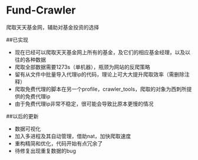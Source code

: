 # Fund-Crawler
爬取天天基金网，辅助对基金投资的选择

##已实现
- 现在已经可以爬取天天基金网上所有的基金，及它们的相应基金经理，以及以往的各种数据
- 爬取全部数据需要1273s（单机器），瓶颈为网站的反爬策略
- 留有从文件中批量导入代理ip的代码，理论上可大大提升爬取效率（需删除注释）
- 爬取免费代理的脚本在另一个profile，crawler_tools，爬取的对象为西刺所提供的免费代理ip
- 由于免费代理ip非常不稳定，很可能会导致比原本更慢的情况

##以后的更新
- 数据可视化
- 加入多进程及其自动管理，借助nat，加快爬取速度
- 重构精简和优化，代码开始有点冗余了
- 待修复出现重复数据的bug

